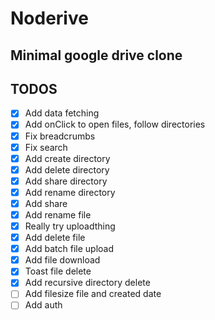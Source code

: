 # Noderive
Minimal google drive clone
---

## TODOS
- [x] Add data fetching
- [x] Add onClick to open files, follow directories
- [x] Fix breadcrumbs
- [x] Fix search
- [x] Add create directory
- [x] Add delete directory
- [x] Add share directory
- [x] Add rename directory
- [x] Add share
- [x] Add rename file
- [x] Really try uploadthing
- [x] Add delete file
- [x] Add batch file upload
- [x] Add file download
- [x] Toast file delete
- [x] Add recursive directory delete
- [ ] Add filesize file and created date
- [ ] Add auth
